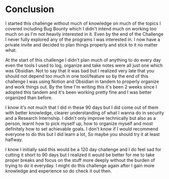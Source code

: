 # Conclusion

I started this challenge without much of knowledge on much of the topics I covered including Bug Bounty which I didn't intend much on working too much on as I'm not heavily interested in it. Even by the end of the Challenge I never fully explored any of the programs I was interested in. I now have a private invite and decided to plan things properly and stick to it no matter what.

At the start of this challenge I didn't plan much of anything to do every day even the tools I used to log, organize and take notes were all just one which was Obsidian. Not to say that it was bad but I realized very late that you should not depend too much in one tool/feature so by the end of this challenge I was using Notion and Obsidian in tandem to properly organize and work things out. By the time I'm writing this it's been 2 weeks since I adopted this tandem and it's been working pretty fine and I was better organized than before.

I know it's not much that I did in these 90 days but I did come out of them with better knowledge, clearer understanding of what I wanna do in security and a Research Internship. I didn't only improve technically but also as a person, learnt how to pick myself up, how to organize myself and most definitely how to set achievable goals. I don't know if I would recommend everyone to do this but I did learn a lot, So maybe you should try it at least halfway.&#x20;

I know I initially said this would be a 120 day challenge and I do feel sad for cutting it short to 90 days but I realized it would be better for me to take proper breaks and focus on the stuff more deeply without the burden of trying to do it everyday. I might do this challenge again after I gain more knowledge and experience so do check it out then.
